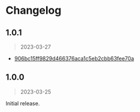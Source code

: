 Changelog
===

## 1.0.1

> 2023-03-27

* [906bc15ff9829d466376aca1c5eb2cbb63fee70a](https://github.com/mhkeller/notify/commit/906bc15ff9829d466376aca1c5eb2cbb63fee70a)

## 1.0.0

> 2023-03-25

Initial release.
